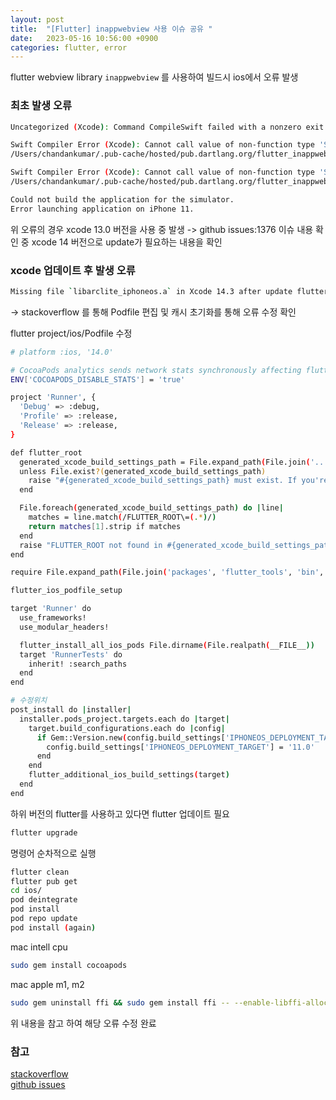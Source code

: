 ```yaml
---
layout: post
title:  "[Flutter] inappwebview 사용 이슈 공유 "
date:   2023-05-16 10:56:00 +0900
categories: flutter, error
---
```


flutter webview library `inappwebview` 를 사용하여 빌드시 ios에서 오류 발생

### 최초 발생 오류 
```bash
Uncategorized (Xcode): Command CompileSwift failed with a nonzero exit code

Swift Compiler Error (Xcode): Cannot call value of non-function type 'String?'
/Users/chandankumar/.pub-cache/hosted/pub.dartlang.org/flutter_inappwebview-5.5.0+2/ios/Classes/MyCookieManager.swift:259:43

Swift Compiler Error (Xcode): Cannot call value of non-function type 'String?'
/Users/chandankumar/.pub-cache/hosted/pub.dartlang.org/flutter_inappwebview-5.5.0+2/ios/Classes/MyCookieManager.swift:293:43

Could not build the application for the simulator.
Error launching application on iPhone 11.
```

위 오류의 경우 xcode 13.0 버전을 사용 중 발생 
-> github issues:1376 이슈 내용 확인 중 xcode 14 버전으로 update가 필요하는 내용을 확인

### xcode 업데이트 후 발생 오류
```bash
Missing file `libarclite_iphoneos.a` in Xcode 14.3 after update flutter and Xcode
```
-> stackoverflow 를 통해 Podfile 편집 및 캐시 초기화를 통해 오류 수정 확인

flutter project/ios/Podfile 수정
```bash
# platform :ios, '14.0'

# CocoaPods analytics sends network stats synchronously affecting flutter build latency.
ENV['COCOAPODS_DISABLE_STATS'] = 'true'

project 'Runner', {
  'Debug' => :debug,
  'Profile' => :release,
  'Release' => :release,
}

def flutter_root
  generated_xcode_build_settings_path = File.expand_path(File.join('..', 'Flutter', 'Generated.xcconfig'), __FILE__)
  unless File.exist?(generated_xcode_build_settings_path)
    raise "#{generated_xcode_build_settings_path} must exist. If you're running pod install manually, make sure flutter pub get is executed first"
  end

  File.foreach(generated_xcode_build_settings_path) do |line|
    matches = line.match(/FLUTTER_ROOT\=(.*)/)
    return matches[1].strip if matches
  end
  raise "FLUTTER_ROOT not found in #{generated_xcode_build_settings_path}. Try deleting Generated.xcconfig, then run flutter pub get"
end

require File.expand_path(File.join('packages', 'flutter_tools', 'bin', 'podhelper'), flutter_root)

flutter_ios_podfile_setup

target 'Runner' do
  use_frameworks!
  use_modular_headers!

  flutter_install_all_ios_pods File.dirname(File.realpath(__FILE__))
  target 'RunnerTests' do
    inherit! :search_paths
  end
end

# 수정위치
post_install do |installer|
  installer.pods_project.targets.each do |target|
    target.build_configurations.each do |config|
      if Gem::Version.new(config.build_settings['IPHONEOS_DEPLOYMENT_TARGET']) < Gem::Version.new('11.0')
        config.build_settings['IPHONEOS_DEPLOYMENT_TARGET'] = '11.0'
      end
    end
    flutter_additional_ios_build_settings(target)
  end
end
```

하위 버전의 flutter를 사용하고 있다면 flutter 업데이트 필요
```bash
flutter upgrade
```

명령어 순차적으로 실행
```bash
flutter clean
flutter pub get
cd ios/
pod deintegrate
pod install
pod repo update
pod install (again)
```

mac intell cpu
```bash
sudo gem install cocoapods
```

mac apple m1, m2
```bash
sudo gem uninstall ffi && sudo gem install ffi -- --enable-libffi-alloc
```

위 내용을 참고 하여 해당 오류 수정 완료

### 참고
[stackoverflow](https://stackoverflow.com/questions/75894992/missing-file-libarclite-iphoneos-a-in-xcode-14-3-after-update-flutter-and-xcod)\
[github issues](https://github.com/pichillilorenzo/flutter_inappwebview/issues/1376)



